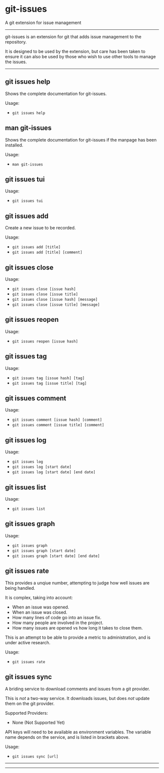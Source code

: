 

# git-issues

A git extension for issue management

---

git-issues is an extension for git that adds issue management to the repository.

It is designed to be used by the extension, but care has been taken to ensure it can also be used by those who wish to use other tools to manage the issues.

---

## git issues help

Shows the complete documentation for git-issues.

Usage:

* ```git issues help```

## man git-issues

Shows the complete documentation for git-issues if the manpage has been installed.

Usage:

* ```man git-issues```

## git issues tui

Usage:

* ```git issues tui```

## git issues add

Create a new issue to be recorded.

Usage:

* ```git issues add [title]```
* ```git issues add [title] [comment]```

## git issues close

Usage:

* ```git issues close [issue hash]```
* ```git issues close [issue title]```
* ```git issues close [issue hash] [message]```
* ```git issues close [issue title] [message]```

## git issues reopen

Usage:

* ```git issues reopen [issue hash]```

## git issues tag

Usage:

* ```git issues tag [issue hash] [tag]```
* ```git issues tag [issue title] [tag]```

## git issues comment

Usage:

* ```git issues comment [issue hash] [comment]```
* ```git issues comment [issue title] [comment]```

## git issues log

Usage:

* ```git issues log```
* ```git issues log [start date]```
* ```git issues log [start date] [end date]```

## git issues list

Usage:

* ```git issues list```

## git issues graph

Usage:

* ```git issues graph```
* ```git issues graph [start date]```
* ```git issues graph [start date] [end date]```

## git issues rate

This provides a unqiue number, attempting to judge how well issues are being handled.

It is complex, taking into account:

* When an issue was opened.
* When an issue was closed.
* How many lines of code go into an issue fix.
* How many people are involved in the project.
* How many issues are opened vs how long it takes to close them.

This is an attempt to be able to provide a metric to administration, and is under active research.

Usage:

* ```git issues rate```

## git issues sync

A briding service to download comments and issues from a git provider.

This is *not* a two-way service. It downloads issues, but does *not* update them on the git provider.

Supported Providers:

* None (Not Supported Yet)

API keys will need to be available as environment variables. The variable name depends on the service, and is listed in brackets above.

Usage:

* ```git issues sync [url]```

---
---